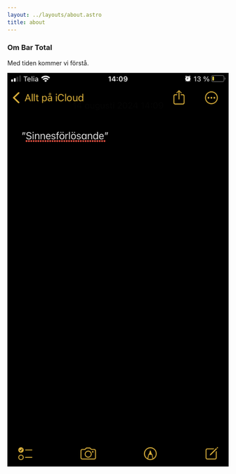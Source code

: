```yaml
---
layout: ../layouts/about.astro
title: about
---
```

### **Om Bar Total**

Med tiden kommer vi förstå.

![Arbetsplanen](src/assets/img_5487.png "Arbetsplanen")
